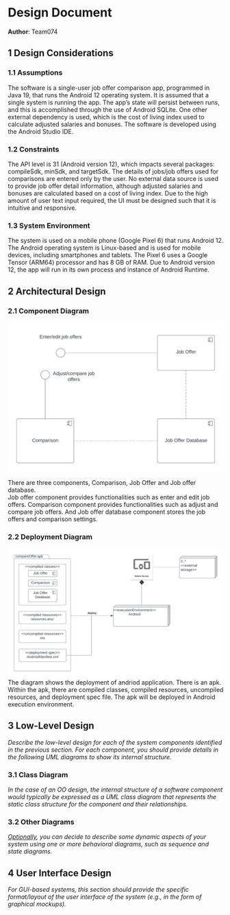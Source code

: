 # Design Document

**Author**: Team074

## 1 Design Considerations

### 1.1 Assumptions

The software is a single-user job offer comparison app, programmed in Java 19, that runs the Android 12 operating system. It is assumed that a single system is running the app. The app’s state will persist between runs, and this is accomplished through the use of Android SQLite. One other external dependency is used, which is the cost of living index used to calculate adjusted salaries and bonuses. The software is developed using the Android Studio IDE.


### 1.2 Constraints

The API level is 31 (Android version 12), which impacts several packages: compileSdk, minSdk, and targetSdk. The details of jobs/job offers used for comparisons are entered only by the user. No external data source is used to provide job offer detail information, although adjusted salaries and bonuses are calculated based on a cost of living index. Due to the high amount of user text input required, the UI must be designed such that it is intuitive and responsive.


### 1.3 System Environment

The system is used on a mobile phone (Google Pixel 6) that runs Android 12. The Android operating system is Linux-based and is used for mobile devices, including smartphones and tablets. The Pixel 6 uses a Google Tensor (ARM64) processor and has 8 GB of RAM. Due to Android version 12, the app will run in its own process and instance of Android Runtime.

## 2 Architectural Design


### 2.1 Component Diagram

![image info](./image/ComponentDiagram.png)


There are three components, Comparison, Job Offer and Job offer database.<br>
Job offer component provides functionalities such as enter and edit job offers. Comparison component provides functionalities such as adjust and compare job offers. And Job offer database component stores the job offers and comparison settings.                                                                               
### 2.2 Deployment Diagram

![image info](./image/deployment.png)
The diagram shows the deployment of andriod application. There is an apk. Within the apk, there are compiled classes, compiled resources, uncompiled resources, and deployment spec file. The apk will be deployed in Android execution environment. 

## 3 Low-Level Design

*Describe the low-level design for each of the system components identified in the previous section. For each component, you should provide details in the following UML diagrams to show its internal structure.*

### 3.1 Class Diagram

*In the case of an OO design, the internal structure of a software component would typically be expressed as a UML class diagram that represents the static class structure for the component and their relationships.*

### 3.2 Other Diagrams

*<u>Optionally</u>, you can decide to describe some dynamic aspects of your system using one or more behavioral diagrams, such as sequence and state diagrams.*

## 4 User Interface Design
*For GUI-based systems, this section should provide the specific format/layout of the user interface of the system (e.g., in the form of graphical mockups).*

